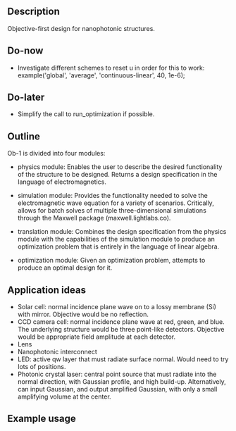 Description
-----------

Objective-first design for nanophotonic structures.


Do-now
------

*   Investigate different schemes to reset u in order for this to work:
    example('global', 'average', 'continuous-linear', 40, 1e-6);


Do-later
--------

*   Simplify the call to run_optimization if possible.


Outline
-------

Ob-1 is divided into four modules:

*   physics module:
    Enables the user to describe the desired functionality of the structure 
    to be designed.
    Returns a design specification in the language of electromagnetics.

*   simulation module:
    Provides the functionality needed to solve the electromagnetic wave equation
    for a variety of scenarios.
    Critically, allows for batch solves of multiple three-dimensional simulations
    through the Maxwell package (maxwell.lightlabs.co).

*   translation module:
    Combines the design specification from the physics module
    with the capabilities of the simulation module to produce
    an optimization problem that is entirely in the language of linear algebra.

*   optimization module:
    Given an optimization problem, attempts to produce an optimal design for it.


Application ideas
-----------------

*   Solar cell: normal incidence plane wave on to a lossy membrane (Si) with mirror.
    Objective would be no reflection.
*   CCD camera cell: normal incidence plane wave at red, green, and blue.
    The underlying structure would be three point-like detectors.
    Objective would be appropriate field amplitude at each detector.
*   Lens
*   Nanophotonic interconnect
*   LED: active qw layer that must radiate surface normal. 
    Would need to try lots of positions.
*   Photonic crystal laser: central point source that must radiate into the normal
    direction, with Gaussian profile, and high build-up.
    Alternatively, can input Gaussian, and output amplified Gaussian,
    with only a small amplifying volume at the center.

Example usage
-------------


